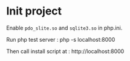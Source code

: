 # Init project #

Enable `pdo_slite.so` and `sqlite3.so` in php.ini.

Run php test server :
	php -s localhost:8000

Then call install script at :
http://localhost:8000
